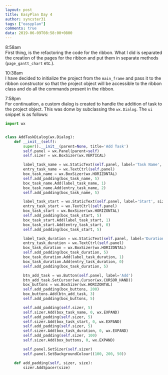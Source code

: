 ```yaml
---
layout: post
title: EasyPlan Day 4
author: syncster31
tags: ["easyplan"]
comments: true
data: 2019-06-09T08:58:00+0800
---
```

8:58am  
First thing, is the refactoring the code for the ribbon. What I did is separated the creation of the pages for the ribbon and put them in separate methods (```page_gantt_chart``` etc.).

10:38am  
I have decided to initialize the project from the ```main_frame``` and pass it to the ribbon constructor so that the project object will be accessible to the ribbon class and do all the commands present in the ribbon.

7:58pm  
For continuation, a custom dialog is created to handle the addition of task to the project object. This was donw by subclassing the ```wx.Dialog```. The ```ui``` snippet is as follows:

```python
import wx


class AddTaskDialog(wx.Dialog):
    def __init__(self):
        super().__init__(parent=None, title='Add Task')
        self.panel = wx.Panel(parent=self)
        self.sizer = wx.BoxSizer(wx.VERTICAL)

        label_task_name = wx.StaticText(self.panel, label='Task Name', size=(100, -1))
        entry_task_name = wx.TextCtrl(self.panel)
        box_task_name = wx.BoxSizer(wx.HORIZONTAL)
        self.add_padding(box_task_name, 5)
        box_task_name.Add(label_task_name, 1)
        box_task_name.Add(entry_task_name, 2)
        self.add_padding(box_task_name, 5)

        label_task_start = wx.StaticText(self.panel, label='Start', size=(100, -1))
        entry_task_start = wx.TextCtrl(self.panel)
        box_task_start = wx.BoxSizer(wx.HORIZONTAL)
        self.add_padding(box_task_start, 5)
        box_task_start.Add(label_task_start, 1)
        box_task_start.Add(entry_task_start, 0)
        self.add_padding(box_task_start, 5)

        label_task_duration = wx.StaticText(self.panel, label='Duration', size=(100, -1))
        entry_task_duration = wx.TextCtrl(self.panel)
        box_task_duration = wx.BoxSizer(wx.HORIZONTAL)
        self.add_padding(box_task_duration, 5)
        box_task_duration.Add(label_task_duration, 1)
        box_task_duration.Add(entry_task_duration, 0)
        self.add_padding(box_task_duration, 5)

        btn_add_task = wx.Button(self.panel, label='Add')
        btn_add_task.SetCursor(wx.Cursor(wx.CURSOR_HAND))
        box_buttons = wx.BoxSizer(wx.HORIZONTAL)
        self.add_padding(box_buttons, 200)
        box_buttons.Add(btn_add_task, 3)
        self.add_padding(box_buttons, 5)

        self.add_padding(self.sizer, 5)
        self.sizer.Add(box_task_name, 0, wx.EXPAND)
        self.add_padding(self.sizer, 5)
        self.sizer.Add(box_task_start, 0, wx.EXPAND)
        self.add_padding(self.sizer, 5)
        self.sizer.Add(box_task_duration, 0, wx.EXPAND)
        self.add_padding(self.sizer, 100)
        self.sizer.Add(box_buttons, 0, wx.EXPAND)

        self.panel.SetSizer(self.sizer)
        self.panel.SetBackgroundColour((100, 200, 50))

    def add_padding(self, sizer, size):
        sizer.AddSpacer(size)
```
